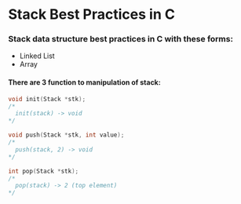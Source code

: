 # Stack Best Practices in C

### Stack data structure best practices in C with these forms:

- Linked List
- Array

#### There are 3 function to manipulation of stack:

```C
void init(Stack *stk);
/*
  init(stack) -> void 
*/

void push(Stack *stk, int value);
/*
  push(stack, 2) -> void 
*/

int pop(Stack *stk);
/*
  pop(stack) -> 2 (top element) 
*/
```
